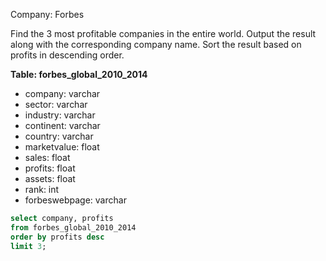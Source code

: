 Company: Forbes

Find the 3 most profitable companies in the entire world.
Output the result along with the corresponding company name.
Sort the result based on profits in descending order.


<b> Table: forbes_global_2010_2014 </b>
- company: varchar
- sector: varchar
- industry: varchar
- continent: varchar
- country: varchar
- marketvalue: float
- sales: float
- profits: float
- assets: float
- rank: int
- forbeswebpage: varchar


``` SQL
select company, profits 
from forbes_global_2010_2014
order by profits desc
limit 3;
```
